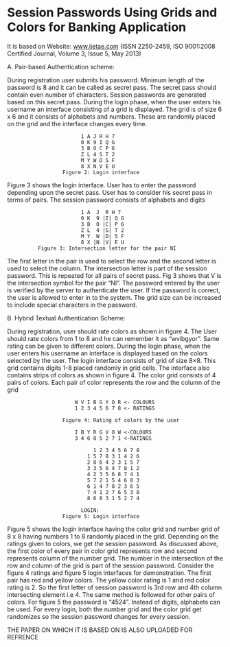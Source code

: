 # Session Passwords Using Grids and Colors for Banking Application 
It is based on Website: www.ijetae.com (ISSN 2250-2459, ISO 9001:2008 Certified Journal, Volume 3, Issue 5, May 2013)

A. Pair-based Authentication scheme:

During registration user submits his password. Minimum length of the password is 8 and it can be called as secret pass. The secret pass should contain even number of characters. Session passwords are generated based on this secret pass. During the login phase, when the user enters his username an interface consisting of a grid is displayed. The grid is of size 6 x 6 and it consists of alphabets and numbers. These are randomly placed on the grid and the interface changes every time.

                            1 A J R H 7
                            0 K 9 I Q G
                            3 B O C P 6
                            Z L 4 S T 2
                            M Y W D 5 F
                            8 X N V E U
                      Figure 2: Login interface

Figure 3 shows the login interface. User has to enter the password depending upon the secret pass. User has to consider his secret pass in terms of pairs. The session password consists of alphabets and digits

       
                            1 A  J  R H 7
                            0 K  9 |I| Q G
                            3 B  O |C| P 6
                            Z L  4 |S| T 2
                            M Y  W |D| 5 F
                            8 X |N |V| E U
              Figure 3: Intersection letter for the pair NI


The first letter in the pair is used to select the row and the second letter is used to select the column. The intersection letter is part of the session password. This is repeated for all pairs of secret pass. Fig 3 shows that V is the intersection symbol for the pair “NI”. The password entered by the user is verified by the server to authenticate the user. If the password is correct, the user is allowed to enter in to the system. The grid size can be increased to include special characters in the password.

B. Hybrid Textual Authentication Scheme:

During registration, user should rate colors as shown in figure 4. The User should rate colors from 1 to 8 and he can remember it as “wvibgyor”. Same rating can be given to different colors. During the login phase, when the user enters his username an interface is displayed based on the colors selected by the user. The login interface consists of grid of size 8×8. This grid contains digits 1-8 placed randomly in grid cells. The interface also contains strips of colors as shown in figure 4. The color grid consists of 4 pairs of colors. Each pair of color represents the row and the column of the grid

                          W V I B G Y O R <- COLOURS
                          1 2 3 4 5 6 7 8 <- RATINGS

                      Figure 4: Rating of colors by the user

                          I B Y R G V O W <-COLOURS
                          3 4 6 8 5 2 7 1 <-RATINGS

                                1 2 3 4 5 6 7 8
                              1 5 7 8 3 1 4 2 6
                              2 8 6 4 2 3 1 5 7
                              3 3 5 6 4 7 8 1 2
                              4 2 3 5 6 8 7 4 1
                              5 7 2 1 5 4 6 8 3
                              6 1 4 7 8 2 3 6 5
                              7 4 1 2 7 6 5 3 8
                              8 6 8 3 1 5 2 7 4
                              
                            LOGIN:
                      Figure 5: Login interface
                      
 Figure 5 shows the login interface having the color grid and number grid of 8 x 8 having numbers 1 to 8 randomly placed in the grid. Depending on the ratings given to colors, we get the session password. As discussed above, the first color of every pair in color grid represents row and second represents column of the number grid. The number in the intersection of the row and column of the grid is part of the session password. Consider the figure 4 ratings and figure 5 login interfaces for demonstration. The first pair has red and yellow colors. The yellow color rating is 1 and red color rating is 2. So the first letter of session password is 3rd row and 4th column intersecting element i.e 4. The same method is followed for other pairs of colors. For figure 5 the password is “4524”. Instead of digits, alphabets can be used. For every login, both the number grid and the color grid get randomizes so the session password changes for every session.
 
 THE PAPER ON WHICH IT IS BASED ON IS ALSO UPLOADED FOR REFRENCE
 
